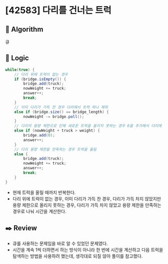 # [42583] 다리를 건너는 트럭

## :pushpin: **Algorithm**

큐

## :round_pushpin: **Logic**

```java
while(true) {
    // 다리 위에 트럭이 없는 경우
    if (bridge.isEmpty()) {
        bridge.add(truck);
        nowWeight += truck;
        answer++;
        break;
    }
    // 이미 다리가 가득 찬 경우 다리에서 트럭 하나 제외
    else if (bridge.size() == bridge_length) {
        nowWeight -= bridge.poll();
    }
    // 다리의 용량 제한으로 인해 새로운 트럭을 올리지 못하는 경우 0을 추가해서 다리에 있는 트럭 밀기
    else if (nowWeight + truck > weight) {
        bridge.add(0);
        answer++;
    }
    // 다리 용량 제한을 만족하는 경우 트럭을 올림
    else {
        bridge.add(truck);
        nowWeight += truck;
        answer++;
        break;
    }
}
```

- 현재 트럭을 올릴 때까지 반복한다.
- 다리 위에 트럭이 없는 경우, 이미 다리가 가득 찬 경우, 다리가 가득 차지 않았지만 용량 제한으로 올리지 못하는 경우, 다리가 가득 차지 않았고 용량 제한을 만족하는 경우로 나눠 시간을 계산한다.

## :black_nib: **Review**
- 큐를 사용하는 문제임을 바로 알 수 있었던 문제였다.
- 시간을 계속 1씩 더하면서 하는 방식이 아니라 한 번에 시간을 계산하고 다음 트럭을 탐색하는 방법을 사용하려 했는데, 생각대로 되질 않아 풀이를 참고했다.